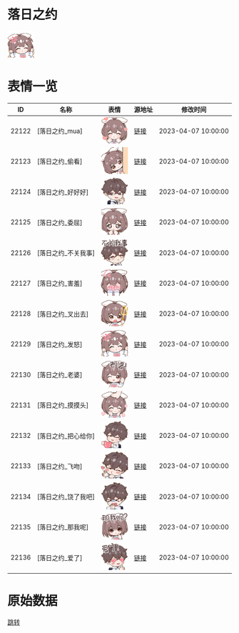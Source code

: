 # 落日之约

<img src="./cover.png" height="60" alt="cover" />

# 表情一览

|ID|名称|表情|源地址|修改时间|
|----|----|----|----|----|
|22122|[落日之约_mua]|<img src="./pic/022122_%5B落日之约_mua%5D.png" height="60" alt="mua"/>|[链接](https://i0.hdslb.com/bfs/garb/2da065eea5bc580db9a223c1902b6beb43599f97.png)|2023-04-07 10:00:00|
|22123|[落日之约_偷看]|<img src="./pic/022123_%5B落日之约_偷看%5D.png" height="60" alt="偷看"/>|[链接](https://i0.hdslb.com/bfs/garb/bee85be5704471d1c5511648da33998919c538a0.png)|2023-04-07 10:00:00|
|22124|[落日之约_好好好]|<img src="./pic/022124_%5B落日之约_好好好%5D.png" height="60" alt="好好好"/>|[链接](https://i0.hdslb.com/bfs/garb/b3ff383b17ccaefe2bfa7e4cbe3d0ee82918d3dd.png)|2023-04-07 10:00:00|
|22125|[落日之约_委屈]|<img src="./pic/022125_%5B落日之约_委屈%5D.png" height="60" alt="委屈"/>|[链接](https://i0.hdslb.com/bfs/garb/0c1fcc89e11fd95b1b04a452b99ee0a904133bc9.png)|2023-04-07 10:00:00|
|22126|[落日之约_不关我事]|<img src="./pic/022126_%5B落日之约_不关我事%5D.png" height="60" alt="不关我事"/>|[链接](https://i0.hdslb.com/bfs/garb/95d0e05115297d8b0b8c0df926cedc2b394de1c4.png)|2023-04-07 10:00:00|
|22127|[落日之约_害羞]|<img src="./pic/022127_%5B落日之约_害羞%5D.png" height="60" alt="害羞"/>|[链接](https://i0.hdslb.com/bfs/garb/571776ea3d6bd20a683e82e06a3ad8a84e06fa94.png)|2023-04-07 10:00:00|
|22128|[落日之约_叉出去]|<img src="./pic/022128_%5B落日之约_叉出去%5D.png" height="60" alt="叉出去"/>|[链接](https://i0.hdslb.com/bfs/garb/2cf8214861f41d0039233c570e944efc913e07e9.png)|2023-04-07 10:00:00|
|22129|[落日之约_发怒]|<img src="./pic/022129_%5B落日之约_发怒%5D.png" height="60" alt="发怒"/>|[链接](https://i0.hdslb.com/bfs/garb/52621d6507f070471868bfedd029ebf4735dfd68.png)|2023-04-07 10:00:00|
|22130|[落日之约_老婆]|<img src="./pic/022130_%5B落日之约_老婆%5D.png" height="60" alt="老婆"/>|[链接](https://i0.hdslb.com/bfs/garb/f3eee6e14dccbc6a2a232f0744c1af6fcf9f1409.png)|2023-04-07 10:00:00|
|22131|[落日之约_摸摸头]|<img src="./pic/022131_%5B落日之约_摸摸头%5D.png" height="60" alt="摸摸头"/>|[链接](https://i0.hdslb.com/bfs/garb/67806495d1176fbff867a24cf4e305c0f475a6ab.png)|2023-04-07 10:00:00|
|22132|[落日之约_把心给你]|<img src="./pic/022132_%5B落日之约_把心给你%5D.png" height="60" alt="把心给你"/>|[链接](https://i0.hdslb.com/bfs/garb/92f1991578538e79a8e74ccbe688bf88ae2a2ba6.png)|2023-04-07 10:00:00|
|22133|[落日之约_飞吻]|<img src="./pic/022133_%5B落日之约_飞吻%5D.png" height="60" alt="飞吻"/>|[链接](https://i0.hdslb.com/bfs/garb/541a92e8db522fed5f735a0e4269c7a6bf5f19e1.png)|2023-04-07 10:00:00|
|22134|[落日之约_饶了我吧]|<img src="./pic/022134_%5B落日之约_饶了我吧%5D.png" height="60" alt="饶了我吧"/>|[链接](https://i0.hdslb.com/bfs/garb/ed4bd1dad3f2ef96b6997cc6c6843e65722c4102.png)|2023-04-07 10:00:00|
|22135|[落日之约_那我呢]|<img src="./pic/022135_%5B落日之约_那我呢%5D.png" height="60" alt="那我呢"/>|[链接](https://i0.hdslb.com/bfs/garb/665125af8b7fb108333fb78706dfb1a3f3d8305d.png)|2023-04-07 10:00:00|
|22136|[落日之约_爱了]|<img src="./pic/022136_%5B落日之约_爱了%5D.png" height="60" alt="爱了"/>|[链接](https://i0.hdslb.com/bfs/garb/b01d669c94fde80a7895516844b21c987f2f46c6.png)|2023-04-07 10:00:00|

# 原始数据

[跳转](./raw.json)

